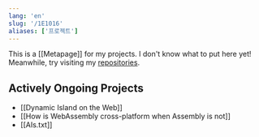 ```yaml
---
lang: 'en'
slug: '/1E1016'
aliases: ['프로젝트']
---
```


This is a [[Metapage]] for my projects.
I don't know what to put here yet!
Meanwhile, try visiting my [repositories](https://github.com/anaclumos?tab=repositories&type=source).

## Actively Ongoing Projects

- [[Dynamic Island on the Web]]
- [[How is WebAssembly cross-platform when Assembly is not]]
- [[AIs.txt]]
